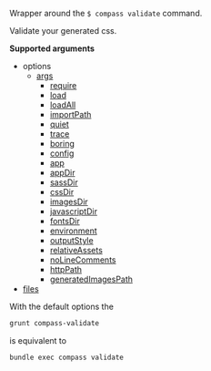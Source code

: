 Wrapper around the `$ compass validate` command.

Validate your generated css.

**Supported arguments**

* options
  * [args](#optionsargs)
    * [require](#optionsargsrequire)
    * [load](#optionsargsload)
    * [loadAll](#optionsargsloadall)
    * [importPath](#optionsargsimportpath)
    * [quiet](#optionsargsquiet)
    * [trace](#optionsargstrace)
    * [boring](#optionsargsboring)
    * [config](#optionsargsconfig)
    * [app](#optionsargsapp)
    * [appDir](#optionsargsappdir)
    * [sassDir](#optionsargssassdir)
    * [cssDir](#optionsargscssdir)
    * [imagesDir](#optionsargsimagesdir)
    * [javascriptDir](#optionsargsjavascriptdir)
    * [fontsDir](#optionsargsfontsdir)
    * [environment](#optionsargsenvironment)
    * [outputStyle](#optionsargsoutputstyle)
    * [relativeAssets](#optionsargsrelativeassets)
    * [noLineComments](#optionsargsnolinecomments)
    * [httpPath](#optionsargshttppath)
    * [generatedImagesPath](#optionsargsgeneratedimagespath)
* [files](#files)

With the default options the
```bash
grunt compass-validate
```

is equivalent to
```bash
bundle exec compass validate
```
